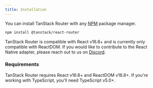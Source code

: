 ```yaml
---
title: Installation
---
```


You can install TanStack Router with any [NPM](https://npmjs.com) package manager.

```sh
npm install @tanstack/react-router
```

TanStack Router is compatible with React v16.8+ and is currently only compatible with ReactDOM. If you would like to contribute to the React Native adapter, please reach out to us on [Discord](https://tlinz.com/discord).

### Requirements

TanStack Router requires React v16.8+ and ReactDOM v16.8+. If you're working with TypeScript, you'll need TypeScript v5.0+.